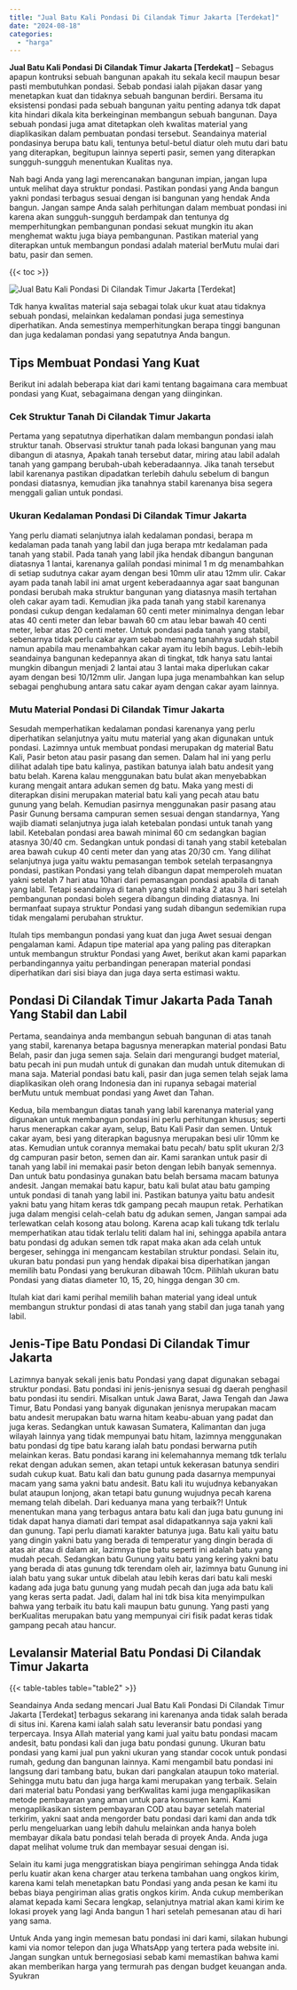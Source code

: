 ```yaml
---
title: "Jual Batu Kali Pondasi Di Cilandak Timur Jakarta [Terdekat]"
date: "2024-08-18"
categories: 
  - "harga"
---
```


**Jual Batu Kali Pondasi Di Cilandak Timur Jakarta \[Terdekat\]** – Sebagus apapun kontruksi sebuah bangunan apakah itu sekala kecil maupun besar pasti membutuhkan pondasi. Sebab pondasi ialah pijakan dasar yang menetapkan kuat dan tidaknya sebuah bangunan berdiri. Bersama itu eksistensi pondasi pada sebuah bangunan yaitu penting adanya tdk dapat kita hindari dikala kita berkeinginan membangun sebuah bangunan. Daya sebuah pondasi juga amat ditetapkan oleh kwalitas material yang diaplikasikan dalam pembuatan pondasi tersebut. Seandainya material pondasinya berupa batu kali, tentunya betul-betul diatur oleh mutu dari batu yang diterapkan, begitupun lainnya seperti pasir, semen yang diterapkan sungguh-sungguh menentukan Kualitas nya.

Nah bagi Anda yang lagi merencanakan bangunan impian, jangan lupa untuk melihat daya struktur pondasi. Pastikan pondasi yang Anda bangun yakni pondasi terbagus sesuai dengan isi bangunan yang hendak Anda bangun. Jangan sampe Anda salah perhitungan dalam membuat pondasi ini karena akan sungguh-sungguh berdampak dan tentunya dg memperhitungkan pembangunan pondasi sekuat mungkin itu akan menghemat waktu juga biaya pembangunan. Pastikan material yang diterapkan untuk membangun pondasi adalah material berMutu mulai dari batu, pasir dan semen.

{{< toc >}}

![Jual Batu Kali Pondasi Di Cilandak Timur Jakarta [Terdekat]](/images/jual-batu-kali-09.png)

Tdk hanya kwalitas material saja sebagai tolak ukur kuat atau tidaknya sebuah pondasi, melainkan kedalaman pondasi juga semestinya diperhatikan. Anda semestinya memperhitungkan berapa tinggi bangunan dan juga kedalaman pondasi yang sepatutnya Anda bangun.

## Tips Membuat Pondasi Yang Kuat

Berikut ini adalah beberapa kiat dari kami tentang bagaimana cara membuat pondasi yang Kuat, sebagaimana dengan yang diinginkan.

### Cek Struktur Tanah Di Cilandak Timur Jakarta

Pertama yang sepatutnya diperhatikan dalam membangun pondasi ialah struktur tanah. Observasi struktur tanah pada lokasi bangunan yang mau dibangun di atasnya, Apakah tanah tersebut datar, miring atau labil adalah tanah yang gampang berubah-ubah keberadaannya. Jika tanah tersebut labil karenanya pastikan dipadatkan terlebih dahulu sebelum di bangun pondasi diatasnya, kemudian jika tanahnya stabil karenanya bisa segera menggali galian untuk pondasi.

### Ukuran Kedalaman Pondasi Di Cilandak Timur Jakarta

Yang perlu diamati selanjutnya ialah kedalaman pondasi, berapa m kedalaman pada tanah yang labil dan juga berapa mtr kedalaman pada tanah yang stabil. Pada tanah yang labil jika hendak dibangun bangunan diatasnya 1 lantai, karenanya galilah pondasi minimal 1 m dg menambahkan di setiap sudutnya cakar ayam dengan besi 10mm ulir atau 12mm ulir. Cakar ayam pada tanah labil ini amat urgent keberadaannya agar saat bangunan pondasi berubah maka struktur bangunan yang diatasnya masih tertahan oleh cakar ayam tadi. Kemudian jika pada tanah yang stabil karenanya pondasi cukup dengan kedalaman 60 centi meter minimalnya dengan lebar atas 40 centi meter dan lebar bawah 60 cm atau lebar bawah 40 centi meter, lebar atas 20 centi meter. Untuk pondasi pada tanah yang stabil, sebenarnya tidak perlu cakar ayam sebab memang tanahnya sudah stabil namun apabila mau menambahkan cakar ayam itu lebih bagus. Lebih-lebih seandainya bangunan kedepannya akan di tingkat, tdk hanya satu lantai mungkin dibangun menjadi 2 lantai atau 3 lantai maka diperlukan cakar ayam dengan besi 10/12mm ulir. Jangan lupa juga menambahkan kan selup sebagai penghubung antara satu cakar ayam dengan cakar ayam lainnya.

### Mutu Material Pondasi Di Cilandak Timur Jakarta

Sesudah memperhatikan kedalaman pondasi karenanya yang perlu diperhatikan selanjutnya yaitu mutu material yang akan digunakan untuk pondasi. Lazimnya untuk membuat pondasi merupakan dg material Batu Kali, Pasir beton atau pasir pasang dan semen. Dalam hal ini yang perlu dilihat adalah tipe batu kalinya, pastikan batunya ialah batu andesit yang batu belah. Karena kalau menggunakan batu bulat akan menyebabkan kurang mengait antara adukan semen dg batu. Maka yang mesti di diterapkan disini merupakan material batu kali yang pecah atau batu gunung yang belah. Kemudian pasirnya menggunakan pasir pasang atau Pasir Gunung bersama campuran semen sesuai dengan standarnya, Yang wajib diamati selanjutnya juga ialah ketebalan pondasi untuk tanah yang labil. Ketebalan pondasi area bawah minimal 60 cm sedangkan bagian atasnya 30/40 cm. Sedangkan untuk pondasi di tanah yang stabil ketebalan area bawah cukup 40 centi meter dan yang atas 20/30 cm. Yang dilihat selanjutnya juga yaitu waktu pemasangan tembok setelah terpasangnya pondasi, pastikan Pondasi yang telah dibangun dapat memperoleh muatan yakni setelah 7 hari atau 10hari dari pemasangan pondasi apabila di tanah yang labil. Tetapi seandainya di tanah yang stabil maka 2 atau 3 hari setelah pembangunan pondasi boleh segera dibangun dinding diatasnya. Ini bermanfaat supaya struktur Pondasi yang sudah dibangun sedemikian rupa tidak mengalami perubahan struktur.

Itulah tips membangun pondasi yang kuat dan juga Awet sesuai dengan pengalaman kami. Adapun tipe material apa yang paling pas diterapkan untuk membangun struktur Pondasi yang Awet, berikut akan kami paparkan perbandingannya yaitu perbandingan penerapan material pondasi diperhatikan dari sisi biaya dan juga daya serta estimasi waktu.

## Pondasi Di Cilandak Timur Jakarta Pada Tanah Yang Stabil dan Labil

Pertama, seandainya anda membangun sebuah bangunan di atas tanah yang stabil, karenanya betapa bagusnya menerapkan material pondasi Batu Belah, pasir dan juga semen saja. Selain dari mengurangi budget material, batu pecah ini pun mudah untuk di gunakan dan mudah untuk ditemukan di mana saja. Material pondasi batu kali, pasir dan juga semen telah sejak lama diaplikasikan oleh orang Indonesia dan ini rupanya sebagai material berMutu untuk membuat pondasi yang Awet dan Tahan.

Kedua, bila membangun diatas tanah yang labil karenanya material yang digunakan untuk membangun pondasi ini perlu perhitungan khusus; seperti harus menerapkan cakar ayam, selup, Batu Kali Pasir dan semen. Untuk cakar ayam, besi yang diterapkan bagusnya merupakan besi ulir 10mm ke atas. Kemudian untuk corannya memakai batu pecah/ batu split ukuran 2/3 dg campuran pasir beton, semen dan air. Kami sarankan untuk pasir di tanah yang labil ini memakai pasir beton dengan lebih banyak semennya. Dan untuk batu pondasinya gunakan batu belah bersama macam batunya andesit. Jangan memakai batu kapur, batu kali bulat atau batu gamping untuk pondasi di tanah yang labil ini. Pastikan batunya yaitu batu andesit yakni batu yang hitam keras tdk gampang pecah maupun retak. Perhatikan juga dalam mengisi celah-celah batu dg adukan semen, Jangan sampai ada terlewatkan celah kosong atau bolong. Karena acap kali tukang tdk terlalu memperhatikan atau tidak terlalu teliti dalam hal ini, sehingga apabila antara batu pondasi dg adukan semen tdk rapat maka akan ada celah untuk bergeser, sehingga ini mengancam kestabilan struktur pondasi. Selain itu, ukuran batu pondasi pun yang hendak dipakai bisa diperhatikan jangan memilih batu Pondasi yang berukuran dibawah 10cm. Pilihlah ukuran batu Pondasi yang diatas diameter 10, 15, 20, hingga dengan 30 cm.

Itulah kiat dari kami perihal memilih bahan material yang ideal untuk membangun struktur pondasi di atas tanah yang stabil dan juga tanah yang labil.

## Jenis-Tipe Batu Pondasi Di Cilandak Timur Jakarta

Lazimnya banyak sekali jenis batu Pondasi yang dapat digunakan sebagai struktur pondasi. Batu pondasi ini jenis-jenisnya sesuai dg daerah penghasil batu pondasi itu sendiri. Misalkan untuk Jawa Barat, Jawa Tengah dan Jawa Timur, Batu Pondasi yang banyak digunakan jenisnya merupakan macam batu andesit merupakan batu warna hitam keabu-abuan yang padat dan juga keras. Sedangkan untuk kawasan Sumatera, Kalimantan dan juga wilayah lainnya yang tidak mempunyai batu hitam, lazimnya menggunakan batu pondasi dg tipe batu karang ialah batu pondasi berwarna putih melainkan keras. Batu pondasi karang ini kelemahannya memang tdk terlalu rekat dengan adukan semen, akan tetapi untuk kekerasan batunya sendiri sudah cukup kuat. Batu kali dan batu gunung pada dasarnya mempunyai macam yang sama yakni batu andesit. Batu kali itu wujudnya kebanyakan bulat ataupun lonjong, akan tetapi batu gunung wujudnya pecah karena memang telah dibelah. Dari keduanya mana yang terbaik?! Untuk menentukan mana yang terbagus antara batu kali dan juga batu gunung ini tidak dapat hanya diamati dari tempat asal didapatkannya saja yakni kali dan gunung. Tapi perlu diamati karakter batunya juga. Batu kali yaitu batu yang dingin yakni batu yang berada di temperatur yang dingin berada di atas air atau di dalam air, lazimnya tipe batu seperti ini adalah batu yang mudah pecah. Sedangkan batu Gunung yaitu batu yang kering yakni batu yang berada di atas gunung tdk terendam oleh air, lazimnya batu Gunung ini ialah batu yang sukar untuk dibelah atau lebih keras dari batu kali meski kadang ada juga batu gunung yang mudah pecah dan juga ada batu kali yang keras serta padat. Jadi, dalam hal ini tdk bisa kita menyimpulkan bahwa yang terbaik itu batu kali maupun batu gunung. Yang pasti yang berKualitas merupakan batu yang mempunyai ciri fisik padat keras tidak gampang pecah atau hancur.

## Levalansir Material Batu Pondasi Di Cilandak Timur Jakarta

{{< table-tables table="table2" >}}

Seandainya Anda sedang mencari Jual Batu Kali Pondasi Di Cilandak Timur Jakarta \[Terdekat\] terbagus sekarang ini karenanya anda tidak salah berada di situs ini. Karena kami ialah salah satu leveransir batu pondasi yang terpercaya. Insya Allah material yang kami jual yaitu batu pondasi macam andesit, batu pondasi kali dan juga batu pondasi gunung. Ukuran batu pondasi yang kami jual pun yakni ukuran yang standar cocok untuk pondasi rumah, gedung dan bangunan lainnya. Kami mengambil batu pondasi ini langsung dari tambang batu, bukan dari pangkalan ataupun toko material. Sehingga mutu batu dan juga harga kami merupakan yang terbaik. Selain dari material batu Pondasi yang berKwalitas kami juga mengaplikasikan metode pembayaran yang aman untuk para konsumen kami. Kami mengaplikasikan sistem pembayaran COD atau bayar setelah material terkirim, yakni saat anda mengorder batu pondasi dari kami dan anda tdk perlu mengeluarkan uang lebih dahulu melainkan anda hanya boleh membayar dikala batu pondasi telah berada di proyek Anda. Anda juga dapat melihat volume truk dan membayar sesuai dengan isi.

Selain itu kami juga menggratiskan biaya pengiriman sehingga Anda tidak perlu kuatir akan kena charger atau terkena tambahan uang ongkos kirim, karena kami telah menetapkan batu Pondasi yang anda pesan ke kami itu bebas biaya pengiriman alias gratis ongkos kirim. Anda cukup memberikan alamat kepada kami Secara lengkap, selanjutnya matrial akan kami kirim ke lokasi proyek yang lagi Anda bangun 1 hari setelah pemesanan atau di hari yang sama.

Untuk Anda yang ingin memesan batu pondasi ini dari kami, silakan hubungi kami via nomor telepon dan juga WhatsApp yang tertera pada website ini. Jangan sungkan untuk bernegosiasi sebab kami memastikan bahwa kami akan memberikan harga yang termurah pas dengan budget keuangan anda. Syukran
